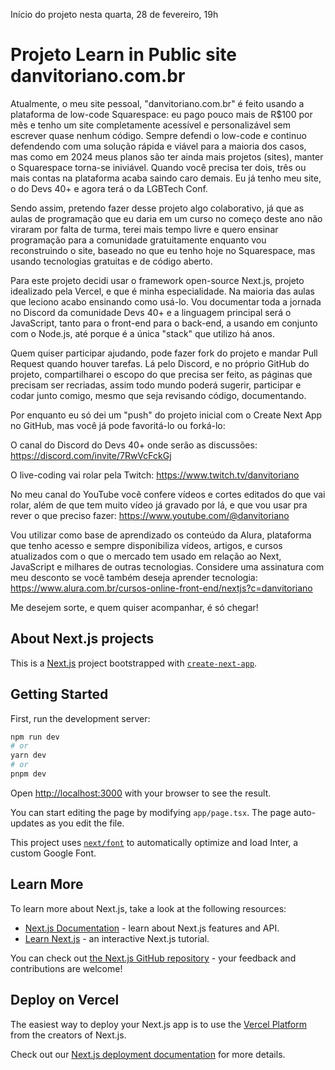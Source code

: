 Início do projeto nesta quarta, 28 de fevereiro, 19h

# Projeto Learn in Public site danvitoriano.com.br

Atualmente, o meu site pessoal, "danvitoriano.com.br" é feito usando a plataforma de low-code Squarespace: eu pago pouco mais de R$100 por mês e tenho um site completamente acessível e personalizável sem escrever quase nenhum código. Sempre defendi o low-code e continuo defendendo com uma solução rápida e viável para a maioria dos casos, mas como em 2024 meus planos são ter ainda mais projetos (sites), manter o Squarespace torna-se iniviável. Quando você precisa ter dois, três ou mais contas na plataforma acaba saindo caro demais. Eu já tenho meu site, o do Devs 40+ e agora terá o da LGBTech Conf.

Sendo assim, pretendo fazer desse projeto algo colaborativo, já que as aulas de programação que eu daria em um curso no começo deste ano não viraram por falta de turma, terei mais tempo livre e quero ensinar programação para a comunidade gratuitamente enquanto vou reconstruindo o site, baseado no que eu tenho hoje no Squarespace, mas usando tecnologias gratuitas e de código aberto.

Para este projeto decidi usar o framework open-source Next.js, projeto idealizado pela Vercel, e que é minha especialidade. Na maioria das aulas que leciono acabo ensinando como usá-lo. Vou documentar toda a jornada no Discord da comunidade Devs 40+ e a linguagem principal será o JavaScript, tanto para o front-end para o back-end, a usando em conjunto com o Node.js, até porque é a única "stack" que utilizo há anos.

Quem quiser participar ajudando, pode fazer fork do projeto e mandar Pull Request quando houver tarefas. Lá pelo Discord, e no próprio GitHub do projeto, compartilharei o escopo do que precisa ser feito, as páginas que precisam ser recriadas, assim todo mundo poderá sugerir, participar e codar junto comigo, mesmo que seja revisando código, documentando.

Por enquanto eu só dei um "push" do projeto inicial com o Create Next App no GitHub, mas você já pode favoritá-lo ou forká-lo: 

O canal do Discord do Devs 40+ onde serão as discussões: https://discord.com/invite/7RwVcFckGj

O live-coding vai rolar pela Twitch: https://www.twitch.tv/danvitoriano 

No meu canal do YouTube você confere vídeos e cortes editados do que vai rolar, além de que tem muito vídeo já gravado por lá, e que vou usar pra rever o que preciso fazer: https://www.youtube.com/@danvitoriano 

Vou utilizar como base de aprendizado os conteúdo da Alura, plataforma que tenho acesso e sempre disponibiliza vídeos, artigos, e cursos atualizados com o que o mercado tem usado em relação ao Next, JavaScript e milhares de outras tecnologias. Considere uma assinatura com meu desconto se você também deseja aprender tecnologia: https://www.alura.com.br/cursos-online-front-end/nextjs?c=danvitoriano

Me desejem sorte, e quem quiser acompanhar, é só chegar!

## About Next.js projects

This is a [Next.js](https://nextjs.org/) project bootstrapped with [`create-next-app`](https://github.com/vercel/next.js/tree/canary/packages/create-next-app).

## Getting Started

First, run the development server:

```bash
npm run dev
# or
yarn dev
# or
pnpm dev
```

Open [http://localhost:3000](http://localhost:3000) with your browser to see the result.

You can start editing the page by modifying `app/page.tsx`. The page auto-updates as you edit the file.

This project uses [`next/font`](https://nextjs.org/docs/basic-features/font-optimization) to automatically optimize and load Inter, a custom Google Font.

## Learn More

To learn more about Next.js, take a look at the following resources:

- [Next.js Documentation](https://nextjs.org/docs) - learn about Next.js features and API.
- [Learn Next.js](https://nextjs.org/learn) - an interactive Next.js tutorial.

You can check out [the Next.js GitHub repository](https://github.com/vercel/next.js/) - your feedback and contributions are welcome!

## Deploy on Vercel

The easiest way to deploy your Next.js app is to use the [Vercel Platform](https://vercel.com/new?utm_medium=default-template&filter=next.js&utm_source=create-next-app&utm_campaign=create-next-app-readme) from the creators of Next.js.

Check out our [Next.js deployment documentation](https://nextjs.org/docs/deployment) for more details.

